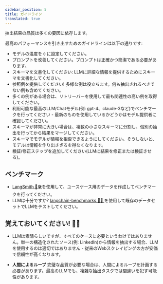 ```yaml
---
sidebar_position: 5
title: ガイドライン
translated: true
---
```


抽出結果の品質は多くの要因に依存します。

最高のパフォーマンスを引き出すためのガイドラインは以下の通りです:

* モデルの温度を `0` に設定してください。
* プロンプトを改善してください。プロンプトは正確かつ簡潔である必要があります。
* スキーマを文書化してください: LLMに詳細な情報を提供するためにスキーマを文書化してください。
* 参照例を提供してください! 多様な例は役立ちます。何も抽出されるべきでない例も含めてください。
* 多くの例がある場合は、リトリーバーを使用して最も関連性の高い例を取得してください。
* 利用可能な最高のLLM/Chatモデル(例: gpt-4、claude-3など)でベンチマークを行ってください - 最新のものを使用しているかどうかはモデル提供者に確認してください。
* スキーマが非常に大きい場合は、複数の小さなスキーマに分割し、個別の抽出を行ってから結果をマージしてください。
* スキーマでモデルが情報を拒否できるようにしてください。そうしないと、モデルは情報を作り出さざるを得なくなります。
* 検証/修正ステップを追加してください(LLMに結果を修正または検証させる)。

## ベンチマーク

* [LangSmith 🦜️🛠️](https://docs.smith.langchain.com/)を使用して、ユースケース用のデータを作成してベンチマークを行ってください。
* LLMは十分ですか? [langchain-benchmarks 🦜💯 ](https://github.com/langchain-ai/langchain-benchmarks)を使用して既存のデータセットでLLMをテストしてください。

## 覚えておいてください! 😶‍🌫️

* LLMは素晴らしいですが、すべてのケースに必要というわけではありません。単一の構造化されたソース(例: LinkedIn)から情報を抽出する場合、LLMを使用するのは適切ではありません - 従来のWebスクレイピングの方が安価で信頼性が高くなります。

* **人間によるループ** 完璧な品質が必要な場合は、人間によるループを計画する必要があります。最高のLLMでも、複雑な抽出タスクでは間違いを犯す可能性があります。
